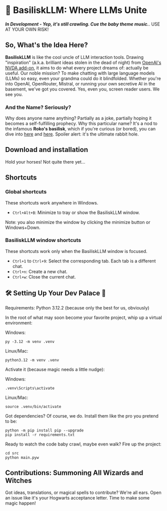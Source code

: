 # 🐍 BasiliskLLM: Where LLMs Unite

***In Development - Yep, it's still crawling. Cue the baby theme music.***. USE AT YOUR OWN RISK!

## So, What's the Idea Here?
**BasiliskLLM** is like the cool uncle of LLM interaction tools. Drawing "inspiration" (a.k.a. brilliant ideas stolen in the dead of night) from [OpenAI's NVDA add-on](https://github.com/aaclause/nvda-OpenAI/), it aims to do what every project dreams of: actually be useful. Our noble mission? To make chatting with large language models (LLMs) so easy, even your grandma could do it blindfolded. Whether you're into OpenAI, OpenRouter, Mistral, or running your own secretive AI in the basement, we've got you covered. Yes, even you, screen reader users. We see you.

### And the Name? Seriously?
Why does anyone name anything? Partially as a joke, partially hoping it becomes a self-fulfilling prophecy. Why this particular name? It's a nod to the infamous **Roko's basilisk**, which if you're curious (or bored), you can dive into [here](https://en.wikipedia.org/wiki/Roko%27s_basilisk) and [here](https://www.lesswrong.com/tag/rokos-basilisk). Spoiler alert: it's the ultimate rabbit hole.

## Download and installation
Hold your horses! Not quite there yet...

## Shortcuts

### Global shortcuts

These shortcuts work anywhere in Windows.

- `Ctrl+Alt+B`: Minimize to tray or show the BasiliskLLM window.

Note: you also minimize the window by clicking the minimize button or Windows+Down.

### BasiliskLLM window shortcuts

These shortcuts work only when the BasiliskLLM window is focused.

- `Ctrl+1` to `Ctrl+9`: Select the corresponding tab. Each tab is a different chat.
- `Ctrl+n`: Create a new chat.
- `Ctrl+w`: Close the current chat.

## 🛠 Setting Up Your Dev Palace 🏰

Requirements: Python 3.12.2 (because only the best for us, obviously)

In the root of what may soon become your favorite project, whip up a virtual environment:

Windows:
```
py -3.12 -m venv .venv
```

Linux/Mac:
```
python3.12 -m venv .venv
```

Activate it (because magic needs a little nudge):

Windows:
```
.venv\Scripts\activate
```

Linux/Mac:
```
source .venv/bin/activate
```

Got dependencies? Of course, we do. Install them like the pro you pretend to be:

```
python -m pip install pip --upgrade
pip install -r requirements.txt
```

Ready to watch the code baby crawl, maybe even walk? Fire up the project:

```
cd src
python main.pyw
```

## Contributions: Summoning All Wizards and Witches

Got ideas, translations, or magical spells to contribute? We're all ears. Open an issue like it's your Hogwarts acceptance letter. Time to make some magic happen!
